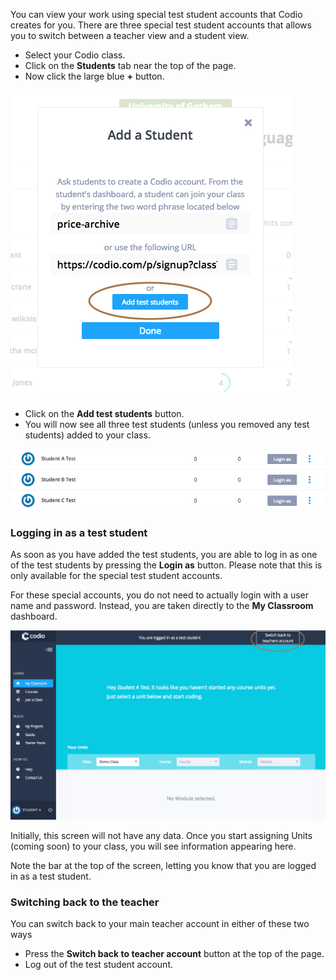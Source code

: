You can view your work using special test student accounts that Codio creates for you. There are three special test student accounts that allows you to switch between a teacher view and a student view.

- Select your Codio class.
- Click on the **Students** tab near the top of the page.
- Now click the large blue **+** button.

![](.guides/img/add-test-student.png)

- Click on the **Add test students** button. 
- You will now see all three test students (unless you removed any test students) added to your class.

![](.guides/img/added-test-students.png)

### Logging in as a test student
As soon as you have added the test students, you are able to log in as one of the test students by pressing the **Login as** button. Please note that this is only available for the special test student accounts.

For these special accounts, you do not need to actually login with a user name and password. Instead, you are taken directly to the **My Classroom** dashboard. 

![](.guides/img/test-student-login.png)

Initially, this screen will not have any data. Once you start assigning Units (coming soon) to your class, you will see information appearing here.

Note the bar at the top of the screen, letting you know that you are logged in as a test student.

### Switching back to the teacher
You can switch back to your main teacher account in either of these two ways

- Press the **Switch back to teacher account** button at the top of the page. 
- Log out of the test student account.
